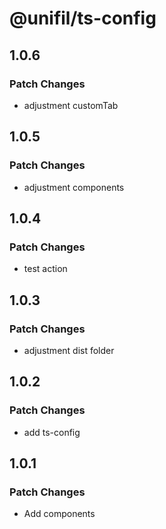 # @unifil/ts-config

## 1.0.6

### Patch Changes

- adjustment customTab

## 1.0.5

### Patch Changes

- adjustment components

## 1.0.4

### Patch Changes

- test action

## 1.0.3

### Patch Changes

- adjustment dist folder

## 1.0.2

### Patch Changes

- add ts-config

## 1.0.1

### Patch Changes

- Add components

